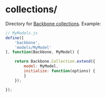collections/
============

Directory for [Backbone collections]. Example:

```javascript
// MyModels.js
define([
	'backbone',
	'models/MyModel'
], function(Backbone, MyModel) {

	return Backbone.Collection.extend({
		model: MyModel,
		initialize: function(options) {
		}
	});

});
```

[Backbone collections]: http://backbonejs.org/#Collection

